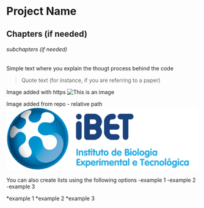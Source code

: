 
# Project Name
## Chapters (if needed)
###### subchapters (if needed)
Simple text where you explain the thougt process behind the code
> Quote text (for instance, if you are referring to a paper)


Image added with https
![This is an image](https://www.ibet.pt/wp-content/uploads/2020/07/iBET_Full-name-PNG.png)

Image added from repo - relative path
![This is an image](/ibetlogo.png)


You can also create lists using the following options
-example 1 
-example 2
-example 3

*example 1
*example 2
*example 3

